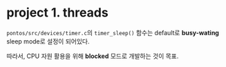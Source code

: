 # project 1. threads

`pontos/src/devices/timer.c`의 `timer_sleep()` 함수는 default로 **busy-wating** sleep mode로 설정이 되어있다.

따라서,  CPU 자원 활용을 위해 **blocked** 모드로 개발하는 것이 목표.